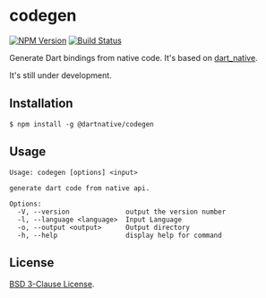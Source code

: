 # codegen

[![NPM Version][npm-image]][npm-url]
[![Build Status](https://travis-ci.org/dart-native/codegen.svg?branch=master)](https://travis-ci.org/dart-native/codegen)


Generate Dart bindings from native code. It's based on [dart_native](https://pub.dev/packages/dart_native).

It's still under development.

## Installation

```
$ npm install -g @dartnative/codegen
```

## Usage

```
Usage: codegen [options] <input>

generate dart code from native api.

Options:
  -V, --version              output the version number
  -l, --language <language>  Input Language
  -o, --output <output>      Output directory
  -h, --help                 display help for command
```

## License

[BSD 3-Clause License](https://github.com/dart-native/codegen/blob/master/LICENSE).


[npm-image]: https://img.shields.io/npm/v/@dartnative/codegen.svg
[npm-url]: https://npmjs.org/package/@dartnative/codegen